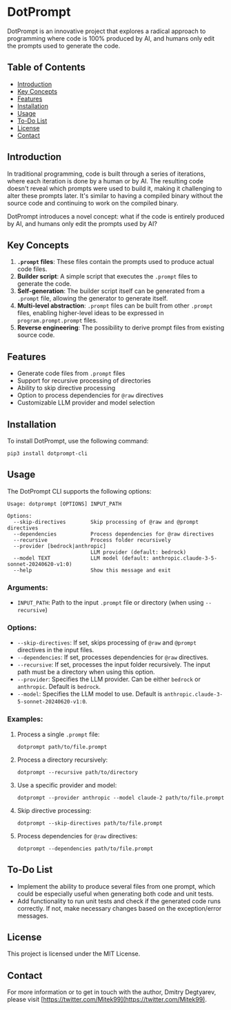 # DotPrompt

DotPrompt is an innovative project that explores a radical approach to programming where code is 100% produced by AI, and humans only edit the prompts used to generate the code.

## Table of Contents

- [Introduction](#introduction)
- [Key Concepts](#key-concepts)
- [Features](#features)
- [Installation](#installation)
- [Usage](#usage)
- [To-Do List](#to-do-list)
- [License](#license)
- [Contact](#contact)

## Introduction

In traditional programming, code is built through a series of iterations, where each iteration is done by a human or by AI. The resulting code doesn't reveal which prompts were used to build it, making it challenging to alter these prompts later. It's similar to having a compiled binary without the source code and continuing to work on the compiled binary.

DotPrompt introduces a novel concept: what if the code is entirely produced by AI, and humans only edit the prompts used by AI?

## Key Concepts

1. **`.prompt` files**: These files contain the prompts used to produce actual code files.
2. **Builder script**: A simple script that executes the `.prompt` files to generate the code.
3. **Self-generation**: The builder script itself can be generated from a `.prompt` file, allowing the generator to generate itself.
4. **Multi-level abstraction**: `.prompt` files can be built from other `.prompt` files, enabling higher-level ideas to be expressed in `program.prompt.prompt` files.
5. **Reverse engineering**: The possibility to derive prompt files from existing source code.

## Features

- Generate code files from `.prompt` files
- Support for recursive processing of directories
- Ability to skip directive processing
- Option to process dependencies for `@raw` directives
- Customizable LLM provider and model selection

## Installation

To install DotPrompt, use the following command:

```
pip3 install dotprompt-cli
```

## Usage

The DotPrompt CLI supports the following options:

```
Usage: dotprompt [OPTIONS] INPUT_PATH

Options:
  --skip-directives        Skip processing of @raw and @prompt directives
  --dependencies           Process dependencies for @raw directives
  --recursive              Process folder recursively
  --provider [bedrock|anthropic]
                           LLM provider (default: bedrock)
  --model TEXT             LLM model (default: anthropic.claude-3-5-sonnet-20240620-v1:0)
  --help                   Show this message and exit
```

### Arguments:

- `INPUT_PATH`: Path to the input `.prompt` file or directory (when using `--recursive`)

### Options:

- `--skip-directives`: If set, skips processing of `@raw` and `@prompt` directives in the input files.
- `--dependencies`: If set, processes dependencies for `@raw` directives.
- `--recursive`: If set, processes the input folder recursively. The input path must be a directory when using this option.
- `--provider`: Specifies the LLM provider. Can be either `bedrock` or `anthropic`. Default is `bedrock`.
- `--model`: Specifies the LLM model to use. Default is `anthropic.claude-3-5-sonnet-20240620-v1:0`.

### Examples:

1. Process a single `.prompt` file:
   ```
   dotprompt path/to/file.prompt
   ```

2. Process a directory recursively:
   ```
   dotprompt --recursive path/to/directory
   ```

3. Use a specific provider and model:
   ```
   dotprompt --provider anthropic --model claude-2 path/to/file.prompt
   ```

4. Skip directive processing:
   ```
   dotprompt --skip-directives path/to/file.prompt
   ```

5. Process dependencies for `@raw` directives:
   ```
   dotprompt --dependencies path/to/file.prompt
   ```

## To-Do List

- Implement the ability to produce several files from one prompt, which could be especially useful when generating both code and unit tests.
- Add functionality to run unit tests and check if the generated code runs correctly. If not, make necessary changes based on the exception/error messages.

## License

This project is licensed under the MIT License.

## Contact

For more information or to get in touch with the author, Dmitry Degtyarev, please visit [https://twitter.com/Mitek99](https://twitter.com/Mitek99).